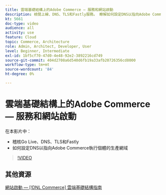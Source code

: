 ```yaml
---
title: 雲端基礎結構上的Adobe Commerce — 服務和網站啟動
description: 檢閱上線、DNS、TLS和Fastly服務。 瞭解如何設定DNS以指向Adobe Commerce執行個體的生產網域。
kt: 5661
doc-type: video
audience: all
activity: use
feature: Cloud
topic: Commerce, Architecture
role: Admin, Architect, Developer, User
level: Beginner, Intermediate
exl-id: 1bf5cf70-47d0-4e48-92e2-3892216cd749
source-git-commit: 404d2708a6d540d6fb19a33afb20726356cd8000
workflow-type: tm+mt
source-wordcount: '84'
ht-degree: 0%

---
```


# 雲端基礎結構上的Adobe Commerce — 服務和網站啟動

在本影片中：

- 稽核Go Live、DNS、TLS和Fastly
- 如何設定DNS以指向Adobe Commerce執行個體的生產網域

>[!VIDEO](https://video.tv.adobe.com/v/35697?quality=12&learn=on)

## 其他資源

[網站啟動 —  [!DNL Commerce] 雲端基礎結構指南](https://experienceleague.adobe.com/docs/commerce-cloud-service/user-guide/launch/overview.html)
